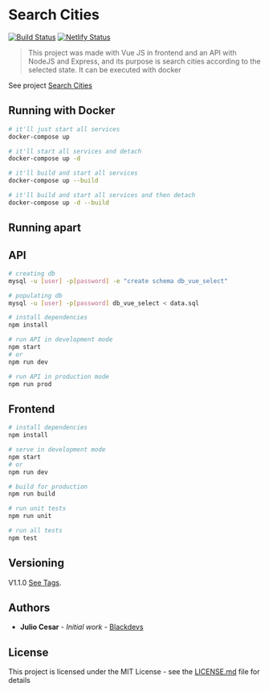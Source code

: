 # Search Cities

[![Build Status](https://travis-ci.org/julio-cesar-development/search-cities.svg?branch=master)](https://travis-ci.org/julio-cesar-development/search-cities)
[![Netlify Status](https://api.netlify.com/api/v1/badges/24993dd7-3c1c-44bd-9a4c-63f0621524cb/deploy-status)](https://app.netlify.com/sites/search-cities-js/deploys)

> This project was made with Vue JS in frontend and an API with NodeJS and Express, and its purpose is search cities according to the selected state. It can be executed with docker

See project [Search Cities](https://search-cities-js.netlify.com)

## Running with Docker

``` bash
# it'll just start all services
docker-compose up

# it'll start all services and detach
docker-compose up -d

# it'll build and start all services
docker-compose up --build

# it'll build and start all services and then detach
docker-compose up -d --build
```

## Running apart

## API

``` bash
# creating db
mysql -u [user] -p[password] -e "create schema db_vue_select"

# populating db
mysql -u [user] -p[password] db_vue_select < data.sql

# install dependencies
npm install

# run API in development mode
npm start
# or
npm run dev

# run API in production mode
npm run prod
```

## Frontend

``` bash
# install dependencies
npm install

# serve in development mode
npm start
# or
npm run dev

# build for production
npm run build

# run unit tests
npm run unit

# run all tests
npm test
```

## Versioning

V1.1.0 [See Tags](https://github.com/julio-cesar-development/search-cities/tags).

## Authors

* **Julio Cesar** - *Initial work* - [Blackdevs](https://blackdevs.com.br)

## License

This project is licensed under the MIT License - see the [LICENSE.md](LICENSE.md) file for details
